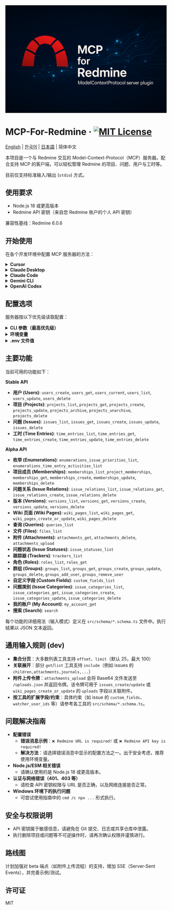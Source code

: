 <div align="center">
    <img src="./assets/cover.png" alt="MCP-FOR-REDMINE" />
</div>

# MCP-For-Redmine &middot; [![MIT License](https://img.shields.io/badge/license-MIT-blue.svg)](https://github.com/toss/slash/blob/main/LICENSE)

[English](./README.md) | [한국어](./README-ko_kr.md) | [日本語](./README-ja_jp.md) | 简体中文

本项目是一个与 Redmine 交互的 Model-Context-Protocol（MCP）服务器。配合支持 MCP 的客户端，可以轻松管理 Redmine 的项目、问题、用户与工时等。

目前仅支持标准输入/输出 (`stdio`) 方式。

## 使用要求

- Node.js 18 或更高版本
- Redmine API 密钥（来自您 Redmine 账户的个人 API 密钥）

兼容性基线：Redmine 6.0.6

## 开始使用

在各个开发环境中配置 MCP 服务器的方法：

<details>
<summary><b>Cursor</b></summary>

File（左上角）-> Preferences -> Cursor Settings -> MCP & Integrations -> New MCP Server

<b>配置文件</b>：`~/.cursor/mcp.json`（全局）或 `.cursor/mcp.json`（项目级）

📚 <b>文档</b>：[Cursor MCP 文档](https://docs.cursor.com/en/context/mcp)

[![Install MCP Server](https://cursor.com/deeplink/mcp-install-dark.svg)](https://cursor.com/en/install-mcp?name=mcp-for-redmine&config=eyJjb21tYW5kIjoibnB4IC15IEBjaHNwb3dlcjEvbWNwLWZvci1yZWRtaW5lQGxhdGVzdCIsImVudiI6eyJSRURNSU5FX0JBU0VfVVJMIjoiaHR0cHM6Ly95b3VyLnJlZG1pbmUudGxkIiwiUkVETUlORV9BUElfS0VZIjoieW91cl9hcGlfa2V5X2hlcmUifX0%3D)

```json
{
  "mcpServers": {
    "mcp-for-redmine": {
      "command": "npx",
      "args": ["-y", "@chspower1/mcp-for-redmine@latest"],
      "env": {
        "REDMINE_BASE_URL": "https://your.redmine.tld",
        "REDMINE_API_KEY": "your_api_key_here"
      }
    }
  }
}
```

</details>

<details>
<summary><b>Claude Desktop</b></summary>

<b>配置文件</b>：

- <b>Windows</b>：`%APPDATA%\\Claude\\claude_desktop_config.json`
- <b>macOS</b>：`~/Library/Application Support/Claude/claude_desktop_config.json`

📚 <b>文档</b>：[Claude Desktop MCP 指南](https://support.anthropic.com/en/articles/10949351-getting-started-with-local-mcp-servers-on-claude-desktop)

```json
{
  "mcpServers": {
    "mcp-for-redmine": {
      "command": "npx",
      "args": ["-y", "@chspower1/mcp-for-redmine@latest"],
      "env": {
        "REDMINE_BASE_URL": "https://your.redmine.tld",
        "REDMINE_API_KEY": "your_api_key_here"
      }
    }
  }
}
```

</details>

<details>
<summary><b>Claude Code</b></summary>

📚 <b>文档</b>：[Claude Code MCP 文档](https://docs.anthropic.com/en/docs/claude-code/mcp)

<b>设置环境变量并运行 CLI</b>：

```bash
# 设置环境变量
export REDMINE_BASE_URL=https://your.redmine.tld
export REDMINE_API_KEY=your_api_key_here

# 添加 MCP 服务器
claude mcp add mcp-for-redmine -- npx -y @chspower1/mcp-for-redmine@latest
```

<b>或直接编辑配置文件</b>：`~/.claude/settings.local.json`

```json
{
  "mcpServers": {
    "mcp-for-redmine": {
      "command": "npx",
      "args": ["-y", "@chspower1/mcp-for-redmine@latest"],
      "env": {
        "REDMINE_BASE_URL": "https://your.redmine.tld",
        "REDMINE_API_KEY": "your_api_key_here"
      }
    }
  }
}
```

</details>

<details>
<summary><b>Gemini CLI</b></summary>

<b>配置文件</b>：`~/.gemini/settings.json`（全局）或 `.gemini/settings.json`（项目级）

📚 <b>文档</b>：[Gemini CLI MCP 指南](https://gemini-cli.xyz/docs/en/tools/mcp-server)

```json
{
  "mcpServers": {
    "mcp-for-redmine": {
      "command": "npx",
      "args": ["-y", "@chspower1/mcp-for-redmine@latest"],
      "env": {
        "REDMINE_BASE_URL": "https://your.redmine.tld",
        "REDMINE_API_KEY": "your_api_key_here"
      }
    }
  }
}
```

</details>

<details>
<summary><b>OpenAI Codex</b></summary>

<b>配置文件</b>：`~/.codex/config.toml`

📚 <b>文档</b>：[OpenAI MCP 文档](https://platform.openai.com/docs/mcp)

```toml
[[mcp_servers]]
name = "mcp-for-redmine"
command = "npx"
args = ["-y", "@chspower1/mcp-for-redmine@latest"]

[mcp_servers.env]
REDMINE_BASE_URL = "https://your.redmine.tld"
REDMINE_API_KEY = "your_api_key_here"
```

</details>

## 配置选项

服务器按以下优先级读取配置：

<details>
<summary><b>CLI 参数（最高优先级）</b></summary>

- `-u, --url <url>`
- `-k, --api-key <key>`
- ```json
  {
    "mcpServers": {
      "mcp-for-redmine": {
        "command": "npx",
        "args": [
          "-y",
          "@chspower1/mcp-for-redmine@latest",
          "--url",
          "https://your.redmine.tld",
          "--api-key",
          "YOUR_API_KEY"
        ]
      }
    }
  }
  ```

</details>

<details><summary><b>环境变量</b></summary>

- `REDMINE_BASE_URL` 或 `REDMINE_URL`
- `REDMINE_API_KEY` 或 `REDMINE_TOKEN`
- ```json
  {
    "mcpServers": {
      "mcp-for-redmine": {
        "command": "npx",
        "args": ["-y", "@chspower1/mcp-for-redmine@latest"],
        "env": {
          "REDMINE_BASE_URL": "https://your.redmine.tld",
          "REDMINE_API_KEY": "your_api_key_here"
        }
      }
    }
  }
  ```
  </details>

<details><summary><b>.env 文件值</b></summary>

<b>支持的变量：</b>

- `REDMINE_BASE_URL` 或 `REDMINE_URL` — Redmine 服务器 URL
- `REDMINE_API_KEY` 或 `REDMINE_TOKEN` — Redmine API 密钥
</details>

## 主要功能

当前可用的功能如下：

**Stable API**

- **用户 (Users)**: `users_create`, `users_get`, `users_current`, `users_list`, `users_update`, `users_delete`
- **项目 (Projects)**: `projects_list`, `projects_get`, `projects_create`, `projects_update`, `projects_archive`, `projects_unarchive`, `projects_delete`
- **问题 (Issues)**: `issues_list`, `issues_get`, `issues_create`, `issues_update`, `issues_delete`
- **工时 (Time Entries)**: `time_entries_list`, `time_entries_get`, `time_entries_create`, `time_entries_update`, `time_entries_delete`

**Alpha API**

- **枚举 (Enumerations)**: `enumerations_issue_priorities_list`, `enumerations_time_entry_activities_list`
- **项目成员 (Memberships)**: `memberships_list_project_memberships`, `memberships_get`, `memberships_create`, `memberships_update`, `memberships_delete`
- **问题关系 (Issue Relations)**: `issue_relations_list`, `issue_relations_get`, `issue_relations_create`, `issue_relations_delete`
- **版本 (Versions)**: `versions_list`, `versions_get`, `versions_create`, `versions_update`, `versions_delete`
- **Wiki 页面 (Wiki Pages)**: `wiki_pages_list`, `wiki_pages_get`, `wiki_pages_create_or_update`, `wiki_pages_delete`
- **查询 (Queries)**: `queries_list`
- **文件 (Files)**: `files_list`
- **附件 (Attachments)**: `attachments_get`, `attachments_delete`, `attachments_upload`
- **问题状态 (Issue Statuses)**: `issue_statuses_list`
- **跟踪器 (Trackers)**: `trackers_list`
- **角色 (Roles)**: `roles_list`, `roles_get`
- **群组 (Groups)**: `groups_list`, `groups_get`, `groups_create`, `groups_update`, `groups_delete`, `groups_add_user`, `groups_remove_user`
- **自定义字段 (Custom Fields)**: `custom_fields_list`
- **问题类别 (Issue Categories)**: `issue_categories_list`, `issue_categories_get`, `issue_categories_create`, `issue_categories_update`, `issue_categories_delete`
- **我的账户 (My Account)**: `my_account_get`
- **搜索 (Search)**: `search`

每个功能的详细用法（输入模式）定义在 `src/schema/*.schema.ts` 文件中。执行结果以 JSON 文本返回。

## 通用输入规则 (dev)

- **集合分页**：大多数列表工具支持 `offset`、`limit`（默认 25，最大 100）
- **关联展开**：部分 `get`/`list` 工具支持 `include`（例如 issues 的 `children,attachments,journals,...`）
- **附件上传令牌**：`attachments_upload` 会将 Base64 文件发送至 `/uploads.json` 并返回令牌。该令牌可用于 `issues_create/update` 或 `wiki_pages_create_or_update` 的 `uploads` 字段以关联附件。
- **按工具的扩展字段/约束**：具体约束（如 issue 的 `custom_fields`、`watcher_user_ids` 等）请参考各工具的 `src/schema/*.schema.ts`。

## 问题解决指南

- **配置错误**
  - **错误消息示例**：`❌ Redmine URL is required!` 或 `❌ Redmine API key is required!`
  - **解决方法**：请选择错误消息中显示的配置方法之一。出于安全考虑，推荐使用环境变量。
- **Node.js/ESM 相关错误**
  - 请确认使用的是 Node.js 18 或更高版本。
- **认证与网络错误（401、403 等）**
  - 请检查 API 密钥权限与 URL 是否正确，以及网络连接是否正常。
- **Windows 环境下的执行问题**
  - 可尝试使用指南中的 `cmd /c npx ...` 形式执行。

## 安全与权限说明

- API 密钥属于敏感信息，请避免在 Git 提交、日志或共享仓库中泄露。
- 执行删除项目或问题等不可逆操作时，请再次确认权限并谨慎进行。

## 路线图

计划加强对 beta 端点（如附件上传流程）的支持，增加 SSE（Server‑Sent Events），并完善示例/测试。

## 许可证

MIT
